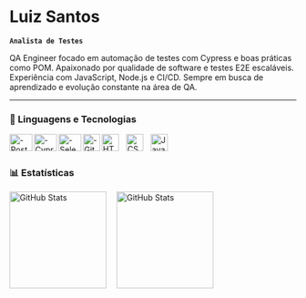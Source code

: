 # Luiz Santos

**`Analista de Testes`**

QA Engineer focado em automação de testes com Cypress e boas práticas como POM. Apaixonado por qualidade de software e testes E2E escaláveis. Experiência com JavaScript, Node.js e CI/CD. Sempre em busca de aprendizado e evolução constante na área de QA.

---

### 🤖 Linguagens e Tecnologias

<img 
    align="left" 
    alt="-Postman" 
    title="Postman" 
    height="30" 
    width="40" 
    src="https://cdn.jsdelivr.net/gh/devicons/devicon@latest/icons/postman/postman-plain.svg" 
/>
<img 
    align="left" 
    alt="-Cypress" 
    title="Cypress" 
    height="30" 
    width="40" 
    src="https://cdn.jsdelivr.net/gh/devicons/devicon@latest/icons/cypressio/cypressio-original.svg" 
/>
<img 
    align="left" 
    alt="-Selenium" 
    title="Selenium"
    height="30" width="40" 
    src="https://cdn.jsdelivr.net/gh/devicons/devicon/icons/selenium/selenium-original.svg"
/>
<img 
    align="left" 
    alt="-Git" 
    title="-Git" 
    height="30" 
    src="https://cdn.jsdelivr.net/gh/devicons/devicon/icons/git/git-original.svg" />

<img 
    align="left" 
    alt="HTML"
    title="HTML" 
    width="30px" 
    style="padding-right: 10px;" 
    src="https://cdn.jsdelivr.net/gh/devicons/devicon@latest/icons/html5/html5-original.svg" 
/>
<img 
    align="left" 
    alt="CSS" 
    title="CSS"
    width="30px" 
    style="padding-right: 10px;" 
    src="https://cdn.jsdelivr.net/gh/devicons/devicon@latest/icons/css3/css3-original.svg" 
/>
<img 
    align="left" 
    alt="JavaScript" 
    title="JavaScript"
    width="30px" 
    style="padding-right: 10px;" 
    src="https://cdn.jsdelivr.net/gh/devicons/devicon@latest/icons/javascript/javascript-original.svg" 
/>

<br/>
<br/>

### 📊 Estatísticas

<p>
  <img 
    align="left" 
    alt="GitHub Stats" 
    height="170" 
    style="padding-right: 15px;" 
    src="https://github-readme-stats.vercel.app/api?username=sanluiz&show_icons=true&theme=tokyonight&include_all_commits=true&locale=pt-br" 
  />

<img 
      align="left" 
      alt="GitHub Stats" 
      height="170" 
      src="https://github-readme-stats.vercel.app/api/top-langs/?username=sanluiz&theme=tokyonight&layout=compact&custom_title=Tecnologias&langs_count=9" 
  />

</p>
